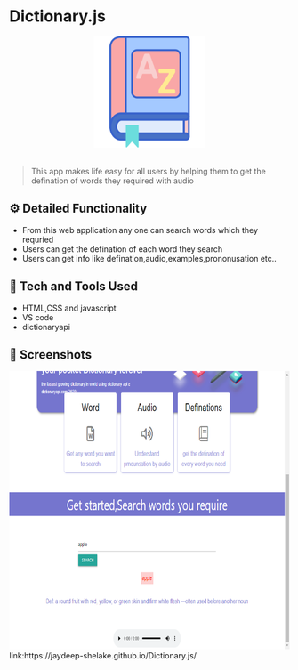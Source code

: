 # Dictionary.js

<div align="center">
  <img width="200px" src="dic.png"/>
</div>
<br>

> This app makes life easy for all users by helping them to get the defination of words they required with audio 


## ⚙️ Detailed Functionality
* From this web application any one can search words which they requried 
* Users can get the defination of each word  they search
* Users can get  info like defination,audio,examples,prononusation etc..
 
## 🚀 Tech and Tools Used

* HTML,CSS and javascript
* VS code
* dictionaryapi

## 📸 Screenshots

<img src="sanpshot.png" width="550px" height="500px">
link:https://jaydeep-shelake.github.io/Dictionary.js/
